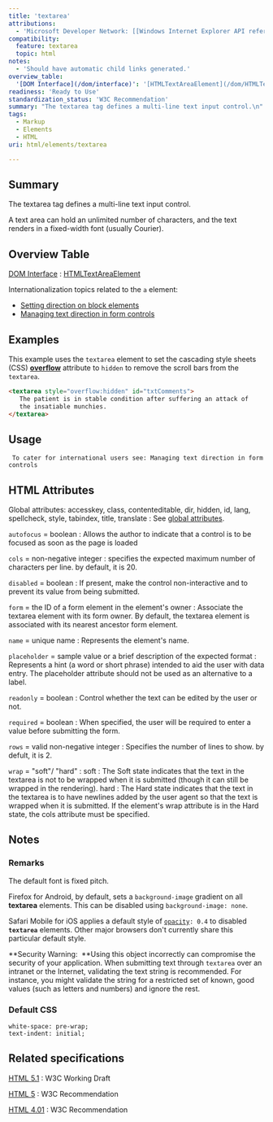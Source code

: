 ```yaml
---
title: 'textarea'
attributions:
  - 'Microsoft Developer Network: [[Windows Internet Explorer API reference](http://msdn.microsoft.com/en-us/library/ie/hh828809%28v=vs.85%29.aspx) Article]'
compatibility:
  feature: textarea
  topic: html
notes:
  - 'Should have automatic child links generated.'
overview_table:
  '[DOM Interface](/dom/interface)': '[HTMLTextAreaElement](/dom/HTMLTextAreaElement)'
readiness: 'Ready to Use'
standardization_status: 'W3C Recommendation'
summary: "The textarea tag defines a multi-line text input control.\n"
tags:
  - Markup
  - Elements
  - HTML
uri: html/elements/textarea

---
```

## Summary

The textarea tag defines a multi-line text input control.

A text area can hold an unlimited number of characters, and the text renders in a fixed-width font (usually Courier).

## Overview Table

[DOM Interface](/dom/interface)
:   [HTMLTextAreaElement](/dom/HTMLTextAreaElement)

Internationalization topics related to the `a` element:

-   [Setting direction on block elements](http://localhost/International/techniques/authoring-html#blocks)
-   [Managing text direction in form controls](http://localhost/International/techniques/authoring-html#formdir)

## Examples

This example uses the `textarea` element to set the cascading style sheets (CSS) [**overflow**](/css/properties/overflow) attribute to `hidden` to remove the scroll bars from the `textarea`.

``` html
<textarea style="overflow:hidden" id="txtComments">
   The patient is in stable condition after suffering an attack of
   the insatiable munchies.
</textarea>
```

## Usage

     To cater for international users see: Managing text direction in form controls

## HTML Attributes

 Global attributes: accesskey, class, contenteditable, dir, hidden, id, lang, spellcheck, style, tabindex, title, translate
:   See [global attributes](/html/global_attributes).

 `autofocus` = boolean
:   Allows the author to indicate that a control is to be focused as soon as the page is loaded

 `cols` = non-negative integer
:   specifies the expected maximum number of characters per line. by default, it is 20.

 `disabled` = boolean
:   If present, make the control non-interactive and to prevent its value from being submitted.

 `form` = the ID of a form element in the element's owner
:   Associate the textarea element with its form owner.
    By default, the textarea element is associated with its nearest ancestor form element.

 `name` = unique name
:   Represents the element's name.

 `placeholder` = sample value or a brief description of the expected format
:   Represents a hint (a word or short phrase) intended to aid the user with data entry.
    The placeholder attribute should not be used as an alternative to a label.

 `readonly` = boolean
:   Control whether the text can be edited by the user or not.

 `required` = boolean
:   When specified, the user will be required to enter a value before submitting the form.

 `rows` = valid non-negative integer
:   Specifies the number of lines to show. by defult, it is 2.

 `wrap` = "soft"/ "hard"
:   soft
    :   The Soft state indicates that the text in the textarea is not to be wrapped when it is submitted (though it can still be wrapped in the rendering).
    hard
    :   The Hard state indicates that the text in the textarea is to have newlines added by the user agent so that the text is wrapped when it is submitted.
        If the element's wrap attribute is in the Hard state, the cols attribute must be specified.

## Notes

### Remarks

The default font is fixed pitch.

Firefox for Android, by default, sets a `background-image` gradient on all **textarea** elements. This can be disabled using `background-image: none`.

Safari Mobile for iOS applies a default style of [`opacity`](/css/properties/opacity)`: 0.4` to disabled **`textarea`** elements. Other major browsers don't currently share this particular default style.

**Security Warning:  **Using this object incorrectly can compromise the security of your application. When submitting text through `textarea` over an intranet or the Internet, validating the text string is recommended. For instance, you might validate the string for a restricted set of known, good values (such as letters and numbers) and ignore the rest.

### Default CSS

    white-space: pre-wrap;
    text-indent: initial;

## Related specifications

[HTML 5.1](http://www.w3.org/TR/html51/forms.html#the-textarea-element)
:   W3C Working Draft

[HTML 5](http://www.w3.org/TR/html5/forms.html#the-textarea-element)
:   W3C Recommendation

[HTML 4.01](http://www.w3.org/TR/html401/interact/forms.html#edef-TEXTAREA)
:   W3C Recommendation
